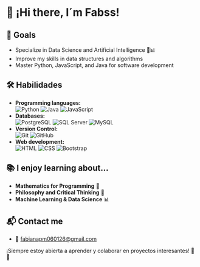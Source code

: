 # 👋 ¡Hi there, I´m Fabss!

## 🎯 Goals
- Specialize in Data Science and Artificial Intelligence 🤖📊
- Improve my skills in data structures and algorithms
- Master Python, JavaScript, and Java for software development

## 🛠️ Habilidades
- **Programming languages:**  
  ![Python](https://img.shields.io/badge/Python-3776AB?style=for-the-badge&logo=python&logoColor=white) ![Java](https://img.shields.io/badge/Java-ED8B00?style=for-the-badge&logo=java&logoColor=white) ![JavaScript](https://img.shields.io/badge/JavaScript-F7DF1E?style=for-the-badge&logo=javascript&logoColor=black)  
- **Databases:**  
  ![PostgreSQL](https://img.shields.io/badge/PostgreSQL-336791?style=for-the-badge&logo=postgresql&logoColor=white) ![SQL Server](https://img.shields.io/badge/SQL%20Server-CC2927?style=for-the-badge&logo=microsoft%20sql%20server&logoColor=white) ![MySQL](https://img.shields.io/badge/MySQL-4479A1?style=for-the-badge&logo=mysql&logoColor=white)  
- **Version Control:**  
  ![Git](https://img.shields.io/badge/Git-F05032?style=for-the-badge&logo=git&logoColor=white) ![GitHub](https://img.shields.io/badge/GitHub-181717?style=for-the-badge&logo=github&logoColor=white)  
- **Web development:**  
  ![HTML](https://img.shields.io/badge/HTML-E34F26?style=for-the-badge&logo=html5&logoColor=white) ![CSS](https://img.shields.io/badge/CSS-1572B6?style=for-the-badge&logo=css3&logoColor=white) ![Bootstrap](https://img.shields.io/badge/Bootstrap-7952B3?style=for-the-badge&logo=bootstrap&logoColor=white)  

## 📚 I enjoy learning about...
- **Mathematics for Programming** 📐
- **Philosophy and Critical Thinking** 🤯
- **Machine Learning & Data Science** 📊

## 📬 Contact me
- 📧 [fabianapm060126@gmail.com](#)

¡Siempre estoy abierta a aprender y colaborar en proyectos interesantes! 🚀✨
